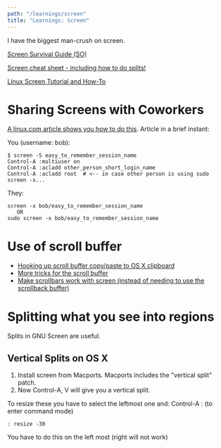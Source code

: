 ```yaml
---
path: "/learnings/screen"
title: "Learnings: Screen"
---
```


I have the biggest man-crush on screen.

[Screen Survival Guide (SO)](http://stackoverflow.com/questions/70614/gnu-screen-survival-guide)

[Screen cheat sheet - including how to do splits!](http://www.neophob.com/2007/04/gnu-screen-cheat-sheet/)

[Linux Screen Tutorial and How-To](http://www.rackaid.com/resources/linux-screen-tutorial-and-how-to/)

# Sharing Screens with Coworkers

[A linux.com article shows you how to do this](http://www.linux.com/archive/feature/56443). Article in a brief instant:

You (username: bob):

	$ screen -S easy_to_remember_session_name
	Control-A :multiuser on
	Control-A :acladd other_person_short_login_name
	Control-A :acladd root  # <-- in case other person is using sudo screen -x...

They:

	screen -x bob/easy_to_remember_session_name
	   OR
	sudo screen -x bob/easy_to_remember_session_name


# Use of scroll buffer

  * [Hooking up scroll buffer copy/paste to OS X clipboard](http://rwilcox.tumblr.com/post/1628081194)
  * [More tricks for the scroll buffer](http://www.samsarin.com/blog/2007/03/11/gnu-screen-working-with-the-scrollback-buffer/)
  * [Make scrollbars work with screen (instead of needing to use the scrollback buffer)](http://superuser.com/questions/138748/how-to-scroll-up-and-look-at-data-in-gnu-screen/177407#177407)

# Splitting what you see into regions

Splits in GNU Screen are useful.

## Vertical Splits on OS X

  1. Install screen from Macports. Macports includes the "vertical split" patch.
  2. Now Control-A, V will give you a vertical split.

To resize these you have to select the leftmost one and: Control-A : (to enter command mode)

    : resize -30

You have to do this on the left most (right will not work)
